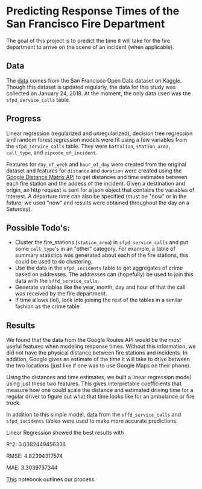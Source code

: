 # Predicting Response Times of the San Francisco Fire Department

The goal of this project is to predict the time it will take for the fire department to arrive on the scene of an incident (when applicable).

## Data

The [data](https://www.kaggle.com/datasf/san-francisco) comes from the San Francisco Open Data dataset on Kaggle. Though this dataset is updated regularly, the data for this study was collected on January 24, 2018. At the moment, the only data used was the `sfpd_service_calls` table.

## Progress

Linear regression (regularized and unregularized), decision tree regression and random forest regression models were fit using a few variables from the `sfpd_service_calls` table. They were `battalion`, `station_area`, `call_type`, and `zipcode_of_incident`.


Features for `day_of_week` and `hour_of_day` were created from the original dataset and features for `distance` and `duration` were created using the [Google Distance Matrix API](https://developers.google.com/maps/documentation/distance-matrix/intro) to get distances and time estimates between each fire station and the addess of the incident. Given a destination and origin, an http request is sent for a json object that contains the variables of interest. A departure time can also be specified (must be "now" or in the future; we used "now" and results were obtained throughout the day on a Saturday).

## Possible Todo's:

- Cluster the fire_stations (`station_area`) in `sfpd_service_calls` and put some `call_type`'s in an "other" category. For example, a table of summary statistics was generated about each of the fire stations, this could be used to do clustering.
- Use the data in the `sfpd_incidents` table to get aggregates of crime based on addresses. The addresses can (hopefully) be used to join this data with the `sffd_service_calls`.
- Generate variables like the year, month, day and hour of that the call was received by the fire department.
- If time allows (lol), look into joining the rest of the tables in a similar fashion as the crime table

## Results

We found that the data from the Google Routes API would be the most useful features when modeling response times. Without this information, we did not have the physical distance between fire stations and incidents. In addition, Google gives an estimate of the time it will take to drive between the two locations (just like if one was to use Google Maps on their phone). 

Using the distances and time estimates, we built a linear regression model using just these two features. This gives interpretable coefficients that measure how one could scale the distance and estimated driving time for a regular driver to figure out what that time looks like for an ambulance or fire truck.

In addition to this simple model, data from the `sffd_service_calls` and `sfpd_incidents` tables were used to make more accurate predictions.

Linear Regression showed the best results with 

R^2:  0.0382449456338

RMSE: 4.82394317574

MAE: 3.3039737344

[This](/notebooks/sffd_m4.large_big.ipynb) notebook outlines our process.
